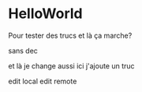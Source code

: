 # HelloWorld

Pour tester des trucs
et là ça marche?

sans dec


et là je change aussi
ici j'ajoute un truc


edit local
edit remote
